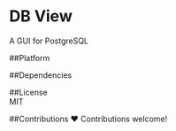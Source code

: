 # DB View

A GUI for PostgreSQL

##<a name="platform"></a>Platform

##<a name="dependencies"></a>Dependencies

##<a name="license"></a>License  
MIT

##<a name="contributions"></a>Contributions
❤️ Contributions welcome!  